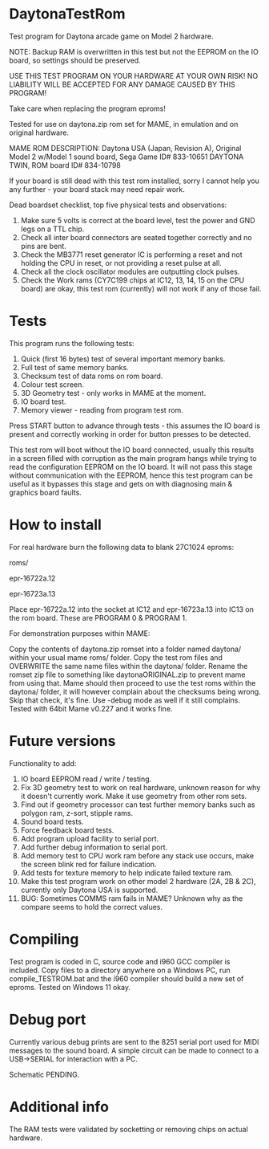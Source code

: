 # DaytonaTestRom

Test program for Daytona arcade game on Model 2 hardware.

NOTE: Backup RAM is overwritten in this test but not the EEPROM on the IO board, so settings should be preserved.

USE THIS TEST PROGRAM ON YOUR HARDWARE AT YOUR OWN RISK! NO LIABILITY WILL BE ACCEPTED FOR ANY DAMAGE CAUSED BY THIS PROGRAM!

Take care when replacing the program eproms!

Tested for use on daytona.zip rom set for MAME, in emulation and on original hardware.

MAME ROM DESCRIPTION: Daytona USA (Japan, Revision A), Original Model 2 w/Model 1 sound board, Sega Game ID# 833-10651 DAYTONA TWIN, ROM board ID# 834-10798

If your board is still dead with this test rom installed, sorry I cannot help you any further - your board stack may need repair work.

Dead boardset checklist, top five physical tests and observations:

1) Make sure 5 volts is correct at the board level, test the power and GND legs on a TTL chip.
2) Check all inter board connectors are seated together correctly and no pins are bent.
3) Check the MB3771 reset generator IC is performing a reset and not holding the CPU in reset, or not providing a reset pulse at all.
4) Check all the clock oscillator modules are outputting clock pulses.
5) Check the Work rams (CY7C199 chips at IC12, 13, 14, 15 on the CPU board) are okay, this test rom (currently) will not work if any of those fail.


# Tests

This program runs the following tests:

1) Quick (first 16 bytes) test of several important memory banks.
2) Full test of same memory banks.
3) Checksum test of data roms on rom board.
4) Colour test screen.
5) 3D Geometry test - only works in MAME at the moment.
6) IO board test.
7) Memory viewer - reading from program test rom.

Press START button to advance through tests - this assumes the IO board is present and correctly working in order for button presses to be detected.

This test rom will boot without the IO board connected, usually this results in a screen filled with corruption as the main program hangs while trying to read the configuration EEPROM on the IO board. It will not pass this stage without communication with the EEPROM, hence this test program can be useful as it bypasses this stage and gets on with diagnosing main & graphics board faults.


# How to install

For real hardware burn the following data to blank 27C1024 eproms:

roms/

epr-16722a.12

epr-16723a.13

Place epr-16722a.12 into the socket at IC12 and epr-16723a.13 into IC13 on the rom board. These are PROGRAM 0 & PROGRAM 1.


For demonstration purposes within MAME:

Copy the contents of daytona.zip romset into a folder named daytona/ within your usual mame roms/ folder. Copy the test rom files and OVERWRITE the same name files within the daytona/ folder. Rename the romset zip file to something like daytonaORIGINAL.zip to prevent mame from using that. Mame should then proceed to use the test roms within the daytona/ folder, it will however complain about the checksums being wrong. Skip that check, it's fine. Use -debug mode as well if it still complains. Tested with 64bit Mame v0.227 and it works fine.


# Future versions

Functionality to add:

1) IO board EEPROM read / write / testing.
2) Fix 3D geometry test to work on real hardware, unknown reason for why it doesn't currently work. Make it use geometry from other rom sets.
3) Find out if geometry processor can test further memory banks such as polygon ram, z-sort, stipple rams.
4) Sound board tests.
5) Force feedback board tests.
6) Add program upload facility to serial port.
7) Add further debug information to serial port.
8) Add memory test to CPU work ram before any stack use occurs, make the screen blink red for failure indication.
9) Add tests for texture memory to help indicate failed texture ram.
10) Make this test program work on other model 2 hardware (2A, 2B & 2C), currently only Daytona USA is supported.
11) BUG: Sometimes COMMS ram fails in MAME? Unknown why as the compare seems to hold the correct values.


# Compiling

Test program is coded in C, source code and i960 GCC compiler is included. Copy files to a directory anywhere on a Windows PC, run compile_TESTROM.bat and the i960 compiler should build a new set of eproms. Tested on Windows 11 okay.


# Debug port

Currently various debug prints are sent to the 8251 serial port used for MIDI messages to the sound board. A simple circuit can be made to connect to a USB->SERIAL for interaction with a PC.

Schematic PENDING.


# Additional info

The RAM tests were validated by socketting or removing chips on actual hardware.



